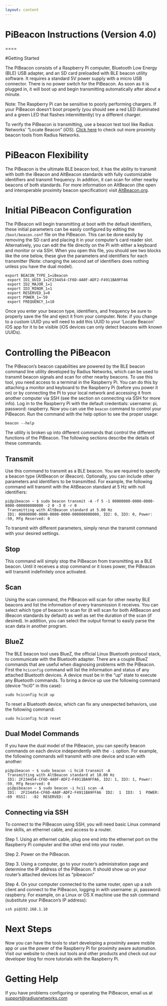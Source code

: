 ```yaml
---
layout: content
---
```


# **PiBeacon Instructions (Version 4.0)**

====

#Getting Started

The PiBeacon consists of a Raspberry Pi computer, Bluetooth Low Energy (BLE) USB adapter, and an SD card preloaded with BLE beacon utility software.  It requires a standard 5V power supply with a micro USB connector.  There is no power switch for the PiBeacon.  As soon as it is plugged in, it will boot up and begin transmitting automatically after about a minute.

Note: The Raspberry Pi can be sensitive to poorly performing chargers. If your PiBeacon doesn’t boot properly (you should see a red LED illuminated and a green LED that flashes intermittently) try a different charger.

To verify the PiBeacon is transmitting, use a beacon test tool like Radius Networks’ “Locate Beacon” (iOS). [Click here](http://store.radiusnetworks.com/collections/all) to check out more proximity beacon tools from Radius Networks. 

# PiBeacon Flexibility

The PiBeacon is the ultimate BLE beacon tool, it has the ability to transmit with both the iBeacon and AltBeacon standards with fully customizable identifiers and transmit frequency.  In addition, it can scan for other nearby beacons of both standards.  For more information on AltBeacon (the open and interoperable proximity beacon specification) visit [AltBeacon.org](altbeacon.org).

# Initial PiBeacon Configuration

The PiBeacon will begin transmitting at boot with the default identifiers, these initial parameters can be easily configured by editing the `/boot/beacon.conf` file on the PiBeacon.  This can be done easily by removing the SD card and placing it in your computer’s card reader slot.  Alternatively, you can edit the file directly on the Pi with either a keyboard and monitor or via SSH.  When you open this file, you should see two blocks like the one below, these give the parameters and identifiers for each transmitter (Note: changing the second set of identifiers does nothing unless you have the dual model).

```    
export BEACON_TYPE_1=iBeacon
 export ID1_UUID_1=2F234454-CF6D-4A0F-ADF2-F4911BA9FFA6
 export ID2_MAJOR_1=1
 export ID3_MINOR_1=1
 export RESERVED_1=0
 export POWER_1=-59
 export FREQUENCY_1=10
```
 Once you enter your beacon type, identifiers, and frequency be sure to 
properly save the file and eject it from your computer.  Note: if you change to a custom UUID you will need to add this UUID to your ‘Locate Beacon’ iOS app 
for it to be visible (iOS devices can only detect beacons with known UUIDs).

# Controlling the PiBeacon

The PiBeacon’s beacon capabilities are powered by the BLE beacon command line utility developed by Radius Networks, which can be used to transmit beacon signals and scan for other nearby beacons.  To use this tool, you need access to a terminal in the Raspberry Pi.  You can do this by attaching a monitor and keyboard to the Raspberry Pi (before you power it on) or by connecting the Pi to your local network and accessing it from another computer via SSH (see the section on connecting via SSH for more info).  Log in to the Raspberry Pi with the default credentials: username: pi, password: raspberry.  Now you can use the `beacon` command to control your PiBeacon.  Run the command with the help option to see the proper usage:

```
beacon --help
```

The utility is broken up into different commands that control the different functions of the PiBeacon.  The following sections describe the details of these commands.

## Transmit

Use this command to transmit as a BLE beacon.  You are required to specify a beacon type (AltBeacon or iBeacon).  Optionally, you can include other parameters and identifiers to be transmitted.  For example, the following command will transmit with the AltBeacon standard at 5 Hz with null identifiers:

```
pi@pibeacon ~ $ sudo beacon transmit -A -f 5 -1 00000000-0000-0000-0000-000000000000 -2 0 -3 0 -r 0
 Transmitting with AltBeacon standard at 5.00 Hz
 ID1: 00000000-0000-0000-0000-000000000000, ID2: 0, ID3: 0, Power: -59, Mfg Reserved: 0
```
To transmit with different parameters, simply rerun the transmit command with your desired settings.

## Stop

This command will simply stop the PiBeacon from transmitting as a BLE beacon.  Until it receives a stop command or it loses power, the PiBeacon will transmit indefinitely once activated.

## Scan

Using the scan command, the PiBeacon will scan for other nearby BLE beacons and list the information of every transmission it receives.  You can select which type of beacon to scan for (it will scan for both AltBeacon and iBeacon standards by default) as well as set the duration of the scan (if desired).  In addition, you can select the output format to easily parse the scan data in another program.

## BlueZ

The BLE beacon tool uses BlueZ, the official Linux Bluetooth protocol stack, to communicate with the Bluetooth adapter.  There are a couple BlueZ commands that are useful when diagnosing problems with the PiBeacon.  First the `hciconfig` command will list the information and status of any attached Bluetooth devices.  A device must be in the “up” state to execute any Bluetooth commands.  To bring a device up use the following command (device “hci0” in this case):

```
sudo hciconfig hci0 up
```

To reset a Bluetooth device, which can fix any unexpected behaviors, use the following command:

```
sudo hciconfig hci0 reset
```

## Dual Model Commands

If you have the dual model of the PiBeacon, you can specify beacon commands on each device independently with the `-i` option.  For example, the following commands will transmit with one device and scan with another:

```
pi@pibeacon ~ $ sudo beacon -i hci0 transmit -A
 Transmitting with AltBeacon standard at 10.00 Hz
 ID1: 2F234454-CF6D-4A0F-ADF2-F4911BA9FFA6, ID2: 1, ID3: 1, Power: -59, Mfg Reserved: 0
 pi@pibeacon ~ $ sudo beacon -i hci1 scan -A
 ID1:  2F234454-CF6D-4A0F-ADF2-F4911BA9FFA6  ID2:  1  ID3:  1  POWER:  -69  RSSI:  -82  RESERVED:  0
```

## Connecting via SSH

To connect to the PiBeacon using SSH, you will need basic Linux command line skills, an ethernet cable, and access to a router.

Step 1. Using an ethernet cable, plug one end into the ethernet port on the Raspberry Pi computer and the other end into your router.

Step 2. Power on the PiBeacon.

Step 3. Using a computer, go to your router’s administration page and determine the IP address of the PiBeacon.  It should show up on your router’s attached devices list as “pibeacon”

Step 4. On your computer connected to the same router, open up a ssh client and connect to the PiBeacon, logging in with username: pi, password: raspberry.  For example, on a Linux or OS X machine use the ssh command (substitute your PiBeacon’s IP address):

```
ssh pi@192.168.1.10
```

# Next Steps

Now you can have the tools to start developing a proximity aware mobile app or use the power of the Raspberry Pi for proximity aware automation. Visit our website to check out tools and other products and check out our developer blog for more tutorials with the Raspberry Pi.

# Getting Help 

If you have problems configuring or operating the PiBeacon, email us at support@radiusnetworks.com
